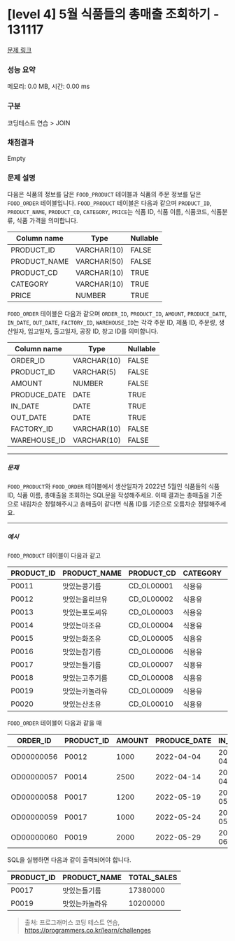 # [level 4] 5월 식품들의 총매출 조회하기 - 131117 

[문제 링크](https://school.programmers.co.kr/learn/courses/30/lessons/131117) 

### 성능 요약

메모리: 0.0 MB, 시간: 0.00 ms

### 구분

코딩테스트 연습 > JOIN

### 채점결과

Empty

### 문제 설명

<p style="user-select: auto;">다음은 식품의 정보를 담은 <code style="user-select: auto;">FOOD_PRODUCT</code> 테이블과 식품의 주문 정보를 담은 <code style="user-select: auto;">FOOD_ORDER</code> 테이블입니다. <code style="user-select: auto;">FOOD_PRODUCT</code> 테이블은 다음과 같으며 <code style="user-select: auto;">PRODUCT_ID</code>, <code style="user-select: auto;">PRODUCT_NAME</code>, <code style="user-select: auto;">PRODUCT_CD</code>, <code style="user-select: auto;">CATEGORY</code>, <code style="user-select: auto;">PRICE</code>는 식품 ID, 식품 이름, 식품코드, 식품분류, 식품 가격을 의미합니다.</p>
<table class="table" style="user-select: auto;">
        <thead style="user-select: auto;"><tr style="user-select: auto;">
<th style="user-select: auto;">Column name</th>
<th style="user-select: auto;">Type</th>
<th style="user-select: auto;">Nullable</th>
</tr>
</thead>
        <tbody style="user-select: auto;"><tr style="user-select: auto;">
<td style="user-select: auto;">PRODUCT_ID</td>
<td style="user-select: auto;">VARCHAR(10)</td>
<td style="user-select: auto;">FALSE</td>
</tr>
<tr style="user-select: auto;">
<td style="user-select: auto;">PRODUCT_NAME</td>
<td style="user-select: auto;">VARCHAR(50)</td>
<td style="user-select: auto;">FALSE</td>
</tr>
<tr style="user-select: auto;">
<td style="user-select: auto;">PRODUCT_CD</td>
<td style="user-select: auto;">VARCHAR(10)</td>
<td style="user-select: auto;">TRUE</td>
</tr>
<tr style="user-select: auto;">
<td style="user-select: auto;">CATEGORY</td>
<td style="user-select: auto;">VARCHAR(10)</td>
<td style="user-select: auto;">TRUE</td>
</tr>
<tr style="user-select: auto;">
<td style="user-select: auto;">PRICE</td>
<td style="user-select: auto;">NUMBER</td>
<td style="user-select: auto;">TRUE</td>
</tr>
</tbody>
      </table>
<p style="user-select: auto;"><code style="user-select: auto;">FOOD_ORDER</code> 테이블은 다음과 같으며 <code style="user-select: auto;">ORDER_ID</code>, <code style="user-select: auto;">PRODUCT_ID</code>, <code style="user-select: auto;">AMOUNT</code>,  <code style="user-select: auto;">PRODUCE_DATE</code>, <code style="user-select: auto;">IN_DATE</code>, <code style="user-select: auto;">OUT_DATE</code>, <code style="user-select: auto;">FACTORY_ID</code>, <code style="user-select: auto;">WAREHOUSE_ID</code>는 각각 주문 ID, 제품 ID, 주문량, 생산일자, 입고일자, 출고일자, 공장 ID, 창고 ID를 의미합니다.</p>
<table class="table" style="user-select: auto;">
        <thead style="user-select: auto;"><tr style="user-select: auto;">
<th style="user-select: auto;">Column name</th>
<th style="user-select: auto;">Type</th>
<th style="user-select: auto;">Nullable</th>
</tr>
</thead>
        <tbody style="user-select: auto;"><tr style="user-select: auto;">
<td style="user-select: auto;">ORDER_ID</td>
<td style="user-select: auto;">VARCHAR(10)</td>
<td style="user-select: auto;">FALSE</td>
</tr>
<tr style="user-select: auto;">
<td style="user-select: auto;">PRODUCT_ID</td>
<td style="user-select: auto;">VARCHAR(5)</td>
<td style="user-select: auto;">FALSE</td>
</tr>
<tr style="user-select: auto;">
<td style="user-select: auto;">AMOUNT</td>
<td style="user-select: auto;">NUMBER</td>
<td style="user-select: auto;">FALSE</td>
</tr>
<tr style="user-select: auto;">
<td style="user-select: auto;">PRODUCE_DATE</td>
<td style="user-select: auto;">DATE</td>
<td style="user-select: auto;">TRUE</td>
</tr>
<tr style="user-select: auto;">
<td style="user-select: auto;">IN_DATE</td>
<td style="user-select: auto;">DATE</td>
<td style="user-select: auto;">TRUE</td>
</tr>
<tr style="user-select: auto;">
<td style="user-select: auto;">OUT_DATE</td>
<td style="user-select: auto;">DATE</td>
<td style="user-select: auto;">TRUE</td>
</tr>
<tr style="user-select: auto;">
<td style="user-select: auto;">FACTORY_ID</td>
<td style="user-select: auto;">VARCHAR(10)</td>
<td style="user-select: auto;">FALSE</td>
</tr>
<tr style="user-select: auto;">
<td style="user-select: auto;">WAREHOUSE_ID</td>
<td style="user-select: auto;">VARCHAR(10)</td>
<td style="user-select: auto;">FALSE</td>
</tr>
</tbody>
      </table>
<hr style="user-select: auto;">

<h5 style="user-select: auto;">문제</h5>

<p style="user-select: auto;"><code style="user-select: auto;">FOOD_PRODUCT</code>와 <code style="user-select: auto;">FOOD_ORDER</code> 테이블에서 생산일자가 2022년 5월인 식품들의 식품 ID, 식품 이름, 총매출을 조회하는 SQL문을 작성해주세요. 이때 결과는 총매출을 기준으로 내림차순 정렬해주시고 총매출이 같다면 식품 ID를 기준으로 오름차순 정렬해주세요.</p>

<hr style="user-select: auto;">

<h5 style="user-select: auto;">예시</h5>

<p style="user-select: auto;"><code style="user-select: auto;">FOOD_PRODUCT</code> 테이블이 다음과 같고</p>
<table class="table" style="user-select: auto;">
        <thead style="user-select: auto;"><tr style="user-select: auto;">
<th style="user-select: auto;">PRODUCT_ID</th>
<th style="user-select: auto;">PRODUCT_NAME</th>
<th style="user-select: auto;">PRODUCT_CD</th>
<th style="user-select: auto;">CATEGORY</th>
<th style="user-select: auto;">PRICE</th>
</tr>
</thead>
        <tbody style="user-select: auto;"><tr style="user-select: auto;">
<td style="user-select: auto;">P0011</td>
<td style="user-select: auto;">맛있는콩기름</td>
<td style="user-select: auto;">CD_OL00001</td>
<td style="user-select: auto;">식용유</td>
<td style="user-select: auto;">4880</td>
</tr>
<tr style="user-select: auto;">
<td style="user-select: auto;">P0012</td>
<td style="user-select: auto;">맛있는올리브유</td>
<td style="user-select: auto;">CD_OL00002</td>
<td style="user-select: auto;">식용유</td>
<td style="user-select: auto;">7200</td>
</tr>
<tr style="user-select: auto;">
<td style="user-select: auto;">P0013</td>
<td style="user-select: auto;">맛있는포도씨유</td>
<td style="user-select: auto;">CD_OL00003</td>
<td style="user-select: auto;">식용유</td>
<td style="user-select: auto;">5950</td>
</tr>
<tr style="user-select: auto;">
<td style="user-select: auto;">P0014</td>
<td style="user-select: auto;">맛있는마조유</td>
<td style="user-select: auto;">CD_OL00004</td>
<td style="user-select: auto;">식용유</td>
<td style="user-select: auto;">8950</td>
</tr>
<tr style="user-select: auto;">
<td style="user-select: auto;">P0015</td>
<td style="user-select: auto;">맛있는화조유</td>
<td style="user-select: auto;">CD_OL00005</td>
<td style="user-select: auto;">식용유</td>
<td style="user-select: auto;">8800</td>
</tr>
<tr style="user-select: auto;">
<td style="user-select: auto;">P0016</td>
<td style="user-select: auto;">맛있는참기름</td>
<td style="user-select: auto;">CD_OL00006</td>
<td style="user-select: auto;">식용유</td>
<td style="user-select: auto;">7100</td>
</tr>
<tr style="user-select: auto;">
<td style="user-select: auto;">P0017</td>
<td style="user-select: auto;">맛있는들기름</td>
<td style="user-select: auto;">CD_OL00007</td>
<td style="user-select: auto;">식용유</td>
<td style="user-select: auto;">7900</td>
</tr>
<tr style="user-select: auto;">
<td style="user-select: auto;">P0018</td>
<td style="user-select: auto;">맛있는고추기름</td>
<td style="user-select: auto;">CD_OL00008</td>
<td style="user-select: auto;">식용유</td>
<td style="user-select: auto;">6100</td>
</tr>
<tr style="user-select: auto;">
<td style="user-select: auto;">P0019</td>
<td style="user-select: auto;">맛있는카놀라유</td>
<td style="user-select: auto;">CD_OL00009</td>
<td style="user-select: auto;">식용유</td>
<td style="user-select: auto;">5100</td>
</tr>
<tr style="user-select: auto;">
<td style="user-select: auto;">P0020</td>
<td style="user-select: auto;">맛있는산초유</td>
<td style="user-select: auto;">CD_OL00010</td>
<td style="user-select: auto;">식용유</td>
<td style="user-select: auto;">6500</td>
</tr>
</tbody>
      </table>
<p style="user-select: auto;"><code style="user-select: auto;">FOOD_ORDER</code> 테이블이 다음과 같을 때</p>
<table class="table" style="user-select: auto;">
        <thead style="user-select: auto;"><tr style="user-select: auto;">
<th style="user-select: auto;">ORDER_ID</th>
<th style="user-select: auto;">PRODUCT_ID</th>
<th style="user-select: auto;">AMOUNT</th>
<th style="user-select: auto;">PRODUCE_DATE</th>
<th style="user-select: auto;">IN_DATE</th>
<th style="user-select: auto;">OUT_DATE</th>
<th style="user-select: auto;">FACTORY_ID</th>
<th style="user-select: auto;">WAREHOUSE_ID</th>
</tr>
</thead>
        <tbody style="user-select: auto;"><tr style="user-select: auto;">
<td style="user-select: auto;">OD00000056</td>
<td style="user-select: auto;">P0012</td>
<td style="user-select: auto;">1000</td>
<td style="user-select: auto;">2022-04-04</td>
<td style="user-select: auto;">2022-04-21</td>
<td style="user-select: auto;">2022-04-25</td>
<td style="user-select: auto;">FT19980002</td>
<td style="user-select: auto;">WH0032</td>
</tr>
<tr style="user-select: auto;">
<td style="user-select: auto;">OD00000057</td>
<td style="user-select: auto;">P0014</td>
<td style="user-select: auto;">2500</td>
<td style="user-select: auto;">2022-04-14</td>
<td style="user-select: auto;">2022-04-27</td>
<td style="user-select: auto;">2022-05-01</td>
<td style="user-select: auto;">FT19980002</td>
<td style="user-select: auto;">WH0033</td>
</tr>
<tr style="user-select: auto;">
<td style="user-select: auto;">OD00000058</td>
<td style="user-select: auto;">P0017</td>
<td style="user-select: auto;">1200</td>
<td style="user-select: auto;">2022-05-19</td>
<td style="user-select: auto;">2022-05-28</td>
<td style="user-select: auto;">2022-05-28</td>
<td style="user-select: auto;">FT20070002</td>
<td style="user-select: auto;">WH0033</td>
</tr>
<tr style="user-select: auto;">
<td style="user-select: auto;">OD00000059</td>
<td style="user-select: auto;">P0017</td>
<td style="user-select: auto;">1000</td>
<td style="user-select: auto;">2022-05-24</td>
<td style="user-select: auto;">2022-05-30</td>
<td style="user-select: auto;">2022-05-30</td>
<td style="user-select: auto;">FT20070002</td>
<td style="user-select: auto;">WH0038</td>
</tr>
<tr style="user-select: auto;">
<td style="user-select: auto;">OD00000060</td>
<td style="user-select: auto;">P0019</td>
<td style="user-select: auto;">2000</td>
<td style="user-select: auto;">2022-05-29</td>
<td style="user-select: auto;">2022-06-08</td>
<td style="user-select: auto;">2022-06-08</td>
<td style="user-select: auto;">FT20070002</td>
<td style="user-select: auto;">WH0035</td>
</tr>
</tbody>
      </table>
<p style="user-select: auto;">SQL을 실행하면 다음과 같이 출력되어야 합니다.</p>
<table class="table" style="user-select: auto;">
        <thead style="user-select: auto;"><tr style="user-select: auto;">
<th style="user-select: auto;">PRODUCT_ID</th>
<th style="user-select: auto;">PRODUCT_NAME</th>
<th style="user-select: auto;">TOTAL_SALES</th>
</tr>
</thead>
        <tbody style="user-select: auto;"><tr style="user-select: auto;">
<td style="user-select: auto;">P0017</td>
<td style="user-select: auto;">맛있는들기름</td>
<td style="user-select: auto;">17380000</td>
</tr>
<tr style="user-select: auto;">
<td style="user-select: auto;">P0019</td>
<td style="user-select: auto;">맛있는카놀라유</td>
<td style="user-select: auto;">10200000</td>
</tr>
</tbody>
      </table>

> 출처: 프로그래머스 코딩 테스트 연습, https://programmers.co.kr/learn/challenges